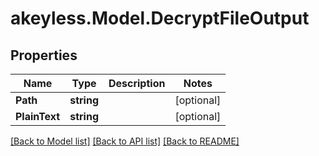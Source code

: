 # akeyless.Model.DecryptFileOutput
## Properties

Name | Type | Description | Notes
------------ | ------------- | ------------- | -------------
**Path** | **string** |  | [optional] 
**PlainText** | **string** |  | [optional] 

[[Back to Model list]](../README.md#documentation-for-models) [[Back to API list]](../README.md#documentation-for-api-endpoints) [[Back to README]](../README.md)


